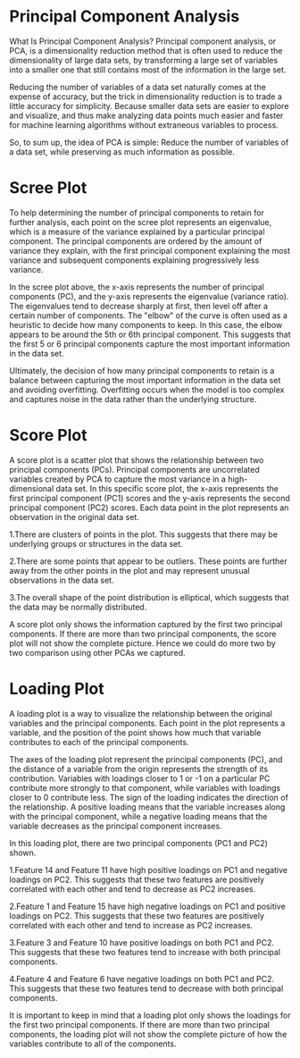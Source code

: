 # Principal Component Analysis

What Is Principal Component Analysis?
Principal component analysis, or PCA, is a dimensionality reduction method that is often used
to reduce the dimensionality of large data sets, by transforming a large set of variables into a
smaller one that still contains most of the information in the large set.

Reducing the number of variables of a data set naturally comes at the expense of accuracy, but
the trick in dimensionality reduction is to trade a little accuracy for simplicity. Because smaller data sets are easier to explore and visualize, and thus make analyzing data points much easier and faster for machine learning algorithms without extraneous variables to process.

So, to sum up, the idea of PCA is simple: 
Reduce the number of variables of a data set, while preserving as much information as possible.

# Scree Plot

To help determining the number of principal components to retain for further analysis, each
point on the scree plot represents an eigenvalue, which is a measure of the variance explained
by a particular principal component. The principal components are ordered by the amount of
variance they explain, with the first principal component explaining the most variance and
subsequent components explaining progressively less variance.

In the scree plot above, the x-axis represents the number of principal components (PC), and the
y-axis represents the eigenvalue (variance ratio). The eigenvalues tend to decrease sharply at
first, then level off after a certain number of components. The "elbow" of the curve is often
used as a heuristic to decide how many components to keep. In this case, the elbow appears to
be around the 5th or 6th principal component. This suggests that the first 5 or 6 principal
components capture the most important information in the data set.

Ultimately, the decision of how many principal components to retain is a balance between
capturing the most important information in the data set and avoiding overfitting. Overfitting
occurs when the model is too complex and captures noise in the data rather than the
underlying structure.

# Score Plot

A score plot is a scatter plot that shows the relationship between two principal components
(PCs). Principal components are uncorrelated variables created by PCA to capture the most
variance in a high-dimensional data set.
In this specific score plot, the x-axis represents the first principal component (PC1) scores and the y-axis represents the second principal component (PC2) scores. Each data point in the plot represents an observation in the original data set.

1.There are clusters of points in the plot. This suggests that there may be underlying
groups or structures in the data set.

2.There are some points that appear to be outliers. These points are further away from
the other points in the plot and may represent unusual observations in the data set.

3.The overall shape of the point distribution is elliptical, which suggests that the data may
be normally distributed.

A score plot only shows the information captured by the first two principal components. If there are more than two principal components, the score plot will not show the complete picture. Hence we could do more two by two comparison using other PCAs
we captured.

# Loading Plot

A loading plot is a way to visualize the relationship between the original variables and the
principal components. Each point in the plot represents a variable, and the position of the point shows how much that variable contributes to each of the principal components.

The axes of the loading plot represent the principal components (PC), and the distance of a
variable from the origin represents the strength of its contribution. Variables with loadings
closer to 1 or -1 on a particular PC contribute more strongly to that component, while variables
with loadings closer to 0 contribute less. The sign of the loading indicates the direction of the relationship. A positive loading means that the variable increases along with the principal
component, while a negative loading means that the variable decreases as the principal
component increases.

In this loading plot, there are two principal components (PC1 and PC2)
shown.

1.Feature 14 and Feature 11 have high positive loadings on PC1 and negative loadings on
PC2. This suggests that these two features are positively correlated with each other and
tend to decrease as PC2 increases.

2.Feature 1 and Feature 15 have high negative loadings on PC1 and positive loadings on
PC2. This suggests that these two features are positively correlated with each other and
tend to increase as PC2 increases.

3.Feature 3 and Feature 10 have positive loadings on both PC1 and PC2. This suggests that
these two features tend to increase with both principal components.

4.Feature 4 and Feature 6 have negative loadings on both PC1 and PC2. This suggests that
these two features tend to decrease with both principal components.

It is important to keep in mind that a loading plot only shows the loadings for the first two
principal components. If there are more than two principal components, the loading plot will
not show the complete picture of how the variables contribute to all of the components.
